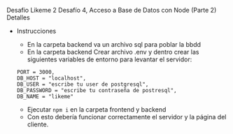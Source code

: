 Desafio Likeme 2
    Desafío 4, Acceso a Base de Datos con Node (Parte 2)
Detalles
* Instrucciones
    * En la carpeta backend va un archivo sql para poblar la bbdd
    * En la carpeta backend Crear archivo .env y dentro crear las siguientes variables de entorno para levantar el servidor: 

     ```archivo .env
     PORT = 3000, 
     DB_HOST = "localhost",
     DB_USER = "escribe tu user de postgresql",
     DB_PASSWORD = "escribe tu contraseña de postresql",
     DB_NAME = "likeme"
     ```
    * Ejecutar <code>npm i</code> en la carpeta frontend y backend
    * Con esto debería funcionar correctamente el servidor y la página del cliente.